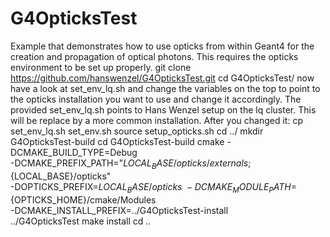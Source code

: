 # G4OpticksTest
Example that demonstrates how to use opticks from within Geant4 for the creation and propagation of optical photons. This requires the opticks environment to be set up properly. 
git clone https://github.com/hanswenzel/G4OpticksTest.git
cd G4OpticksTest/
now have a look at set_env_lq.sh and change the variables on the top to point to the opticks installation you want to use and change it accordingly. The provided set_env_lq.sh points to Hans Wenzel setup on the lq cluster. This will be replace by a more common installation. After you changed it:
cp set_env_lq.sh set_env.sh
source setup_opticks.sh 
cd ../
mkdir G4OpticksTest-build
cd G4OpticksTest-build
cmake   -DCMAKE_BUILD_TYPE=Debug \
-DCMAKE_PREFIX_PATH="${LOCAL_BASE}/opticks/externals;${LOCAL_BASE}/opticks" \
-DOPTICKS_PREFIX=${LOCAL_BASE}/opticks \
-DCMAKE_MODULE_PATH=${OPTICKS_HOME}/cmake/Modules \
-DCMAKE_INSTALL_PREFIX=../G4OpticksTest-install \
../G4OpticksTest
make install
cd ..
